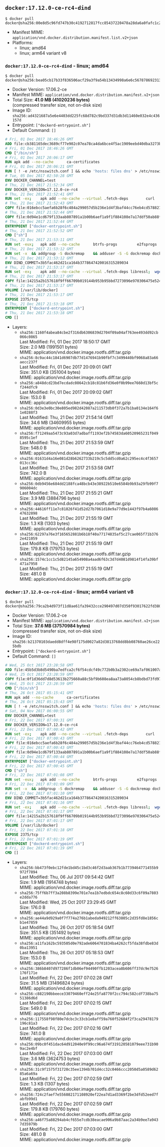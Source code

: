 ## `docker:17.12.0-ce-rc4-dind`

```console
$ docker pull docker@sha256:00e8d5c96fd747b30c4192712817fcc85437220478a28da6a0fafc1c2030eaac
```

-	Manifest MIME: `application/vnd.docker.distribution.manifest.list.v2+json`
-	Platforms:
	-	linux; amd64
	-	linux; arm64 variant v8

### `docker:17.12.0-ce-rc4-dind` - linux; amd64

```console
$ docker pull docker@sha256:bea05cb17b33f836506acf29a3f9a54b13434998a6e6c5678786923137a41688
```

-	Docker Version: 17.06.2-ce
-	Manifest MIME: `application/vnd.docker.distribution.manifest.v2+json`
-	Total Size: **41.0 MB (41020236 bytes)**  
	(compressed transfer size, not on-disk size)
-	Image ID: `sha256:ad4321687a5e6e4403dd225fc68d782c9bd337d31db3d11460e032e4c436157d`
-	Entrypoint: `["dockerd-entrypoint.sh"]`
-	Default Command: `[]`

```dockerfile
# Fri, 01 Dec 2017 18:46:26 GMT
ADD file:cb381165dec3689cf77e902c07ea78ca4da6bce4f5ac1909eebd40dba3273bfe in / 
# Fri, 01 Dec 2017 18:46:26 GMT
CMD ["/bin/sh"]
# Fri, 01 Dec 2017 20:06:17 GMT
RUN apk add --no-cache 		ca-certificates
# Fri, 01 Dec 2017 20:06:21 GMT
RUN [ ! -e /etc/nsswitch.conf ] && echo 'hosts: files dns' > /etc/nsswitch.conf
# Tue, 05 Dec 2017 02:50:28 GMT
ENV DOCKER_CHANNEL=test
# Thu, 21 Dec 2017 21:52:34 GMT
ENV DOCKER_VERSION=17.12.0-ce-rc4
# Thu, 21 Dec 2017 21:52:41 GMT
RUN set -ex; 	apk add --no-cache --virtual .fetch-deps 		curl 		tar 	; 		apkArch="$(apk --print-arch)"; 	case "$apkArch" in 		x86_64) dockerArch='x86_64' ;; 		aarch64) dockerArch='aarch64' ;; 		ppc64le) dockerArch='ppc64le' ;; 		s390x) dockerArch='s390x' ;; 		*) echo >&2 "error: unsupported architecture ($apkArch)"; exit 1 ;;	esac; 		if ! curl -fL -o docker.tgz "https://download.docker.com/linux/static/${DOCKER_CHANNEL}/${dockerArch}/docker-${DOCKER_VERSION}.tgz"; then 		echo >&2 "error: failed to download 'docker-${DOCKER_VERSION}' from '${DOCKER_CHANNEL}' for '${dockerArch}'"; 		exit 1; 	fi; 		tar --extract 		--file docker.tgz 		--strip-components 1 		--directory /usr/local/bin/ 	; 	rm docker.tgz; 		apk del .fetch-deps; 		dockerd -v; 	docker -v
# Thu, 21 Dec 2017 21:52:43 GMT
COPY file:016ebcc5aefa6b28f6c484a299057d5b236e1d4f3baf44cc76eb4cd578821691 in /usr/local/bin/modprobe 
# Thu, 21 Dec 2017 21:52:44 GMT
COPY file:0d94e1cd679f133aab807891a1b00b6aef1a9f1f884108e7a17ddf50ab88f1fb in /usr/local/bin/ 
# Thu, 21 Dec 2017 21:52:44 GMT
ENTRYPOINT ["docker-entrypoint.sh"]
# Thu, 21 Dec 2017 21:52:52 GMT
CMD ["sh"]
# Thu, 21 Dec 2017 21:53:11 GMT
RUN set -eux; 	apk add --no-cache 		btrfs-progs 		e2fsprogs 		e2fsprogs-extra 		iptables 		xfsprogs 		xz 	; 	if zfs="$(apk info --no-cache --quiet zfs)" && [ -n "$zfs" ]; then 		apk add --no-cache zfs; 	fi
# Thu, 21 Dec 2017 21:53:12 GMT
RUN set -x 	&& addgroup -S dockremap 	&& adduser -S -G dockremap dockremap 	&& echo 'dockremap:165536:65536' >> /etc/subuid 	&& echo 'dockremap:165536:65536' >> /etc/subgid
# Thu, 21 Dec 2017 21:53:12 GMT
ENV DIND_COMMIT=3b5fac462d21ca164b3778647420016315289034
# Thu, 21 Dec 2017 21:53:17 GMT
RUN set -ex; 	apk add --no-cache --virtual .fetch-deps libressl; 	wget -O /usr/local/bin/dind "https://raw.githubusercontent.com/docker/docker/${DIND_COMMIT}/hack/dind"; 	chmod +x /usr/local/bin/dind; 	apk del .fetch-deps
# Thu, 21 Dec 2017 21:53:17 GMT
COPY file:14215a2b157618f9ff66709b019144b953b95bbd7273096e970306475e524820 in /usr/local/bin/ 
# Thu, 21 Dec 2017 21:53:17 GMT
VOLUME [/var/lib/docker]
# Thu, 21 Dec 2017 21:53:17 GMT
EXPOSE 2375/tcp
# Thu, 21 Dec 2017 21:53:18 GMT
ENTRYPOINT ["dockerd-entrypoint.sh"]
# Thu, 21 Dec 2017 21:53:18 GMT
CMD []
```

-	Layers:
	-	`sha256:1160f4abea84cbe2f316db6306839d2704f09a04af763ee493dd92cb066c0865`  
		Last Modified: Fri, 01 Dec 2017 18:50:17 GMT  
		Size: 2.0 MB (1991501 bytes)  
		MIME: application/vnd.docker.image.rootfs.diff.tar.gzip
	-	`sha256:8c9ac44c1841d6907db77d1476941b90fbf7c3499440bf9068a83a66aecc237f`  
		Last Modified: Fri, 01 Dec 2017 20:09:01 GMT  
		Size: 351.0 KB (351004 bytes)  
		MIME: application/vnd.docker.image.rootfs.diff.tar.gzip
	-	`sha256:a848dcd23bd7ecdadc08642cb18c81b6fd36e0f0b99ee7660d13bf5cf244dfc9`  
		Last Modified: Fri, 01 Dec 2017 20:09:02 GMT  
		Size: 153.0 B  
		MIME: application/vnd.docker.image.rootfs.diff.tar.gzip
	-	`sha256:0d3e3e0bc30e805ed982d42087a211573db0f372a7b1ba0134e164f61e0288f3`  
		Last Modified: Thu, 21 Dec 2017 21:54:14 GMT  
		Size: 34.6 MB (34609955 bytes)  
		MIME: application/vnd.docker.image.rootfs.diff.tar.gzip
	-	`sha256:f71249aa5473c93a03d7adbaff1193ef2b74583da60520965231f0498595c1ef`  
		Last Modified: Thu, 21 Dec 2017 21:53:59 GMT  
		Size: 548.0 B  
		MIME: application/vnd.docker.image.rootfs.diff.tar.gzip
	-	`sha256:01631d4a16e081d28b6262733b219c5c5dd5cd0a62c295ec4c4f3657013cc36c`  
		Last Modified: Thu, 21 Dec 2017 21:53:58 GMT  
		Size: 742.0 B  
		MIME: application/vnd.docker.image.rootfs.diff.tar.gzip
	-	`sha256:0db9456e684dd2188fca48bcb43e38922b510e6584b9b93a29fb99f7906004dc`  
		Last Modified: Thu, 21 Dec 2017 21:55:21 GMT  
		Size: 3.9 MB (3884796 bytes)  
		MIME: application/vnd.docker.image.rootfs.diff.tar.gzip
	-	`sha256:44616ff11e7c81826f41d52d27b7061d18e9a77d9e1443f97b4a608647632898`  
		Last Modified: Thu, 21 Dec 2017 21:55:19 GMT  
		Size: 1.3 KB (1303 bytes)  
		MIME: application/vnd.docker.image.rootfs.diff.tar.gzip
	-	`sha256:62297a76e3f165652881b6b18f40a77174835af5c27cae065f71b3762e421059`  
		Last Modified: Thu, 21 Dec 2017 21:55:19 GMT  
		Size: 179.8 KB (179753 bytes)  
		MIME: application/vnd.docker.image.rootfs.diff.tar.gzip
	-	`sha256:1574c1cc1c5d82145a654908a4aad6f63c3d7d4081d9814f14fa39bf471a7958`  
		Last Modified: Thu, 21 Dec 2017 21:55:19 GMT  
		Size: 481.0 B  
		MIME: application/vnd.docker.image.rootfs.diff.tar.gzip

### `docker:17.12.0-ce-rc4-dind` - linux; arm64 variant v8

```console
$ docker pull docker@sha256:79ca2b4d973f11d8ae61fa39432cce290497d07d350f93017622fd380e6af32f
```

-	Docker Version: 17.06.2-ce
-	Manifest MIME: `application/vnd.docker.distribution.manifest.v2+json`
-	Total Size: **37.6 MB (37570984 bytes)**  
	(compressed transfer size, not on-disk size)
-	Image ID: `sha256:b21370103daedd8dff4e98f175d0027a82d3813768dd8bb08760ae26ce225bdb`
-	Entrypoint: `["dockerd-entrypoint.sh"]`
-	Default Command: `[]`

```dockerfile
# Wed, 25 Oct 2017 23:28:58 GMT
ADD file:45b5d3b8d5490ba7edfca2cf6f54cdcf49c772b0b3a2302ce69a7af061007aa4 in / 
# Wed, 25 Oct 2017 23:28:59 GMT
COPY file:0f1d36dd7d8d53613b275660a88c5bf9b608ea8aa73a8054cb8bdbd73fd971ac in /etc/localtime 
# Wed, 25 Oct 2017 23:28:59 GMT
CMD ["/bin/sh"]
# Thu, 26 Oct 2017 05:15:41 GMT
RUN apk add --no-cache 		ca-certificates
# Thu, 26 Oct 2017 05:15:43 GMT
RUN [ ! -e /etc/nsswitch.conf ] && echo 'hosts: files dns' > /etc/nsswitch.conf
# Sat, 04 Nov 2017 06:00:55 GMT
ENV DOCKER_CHANNEL=test
# Fri, 22 Dec 2017 07:00:31 GMT
ENV DOCKER_VERSION=17.12.0-ce-rc4
# Fri, 22 Dec 2017 07:00:42 GMT
RUN set -ex; 	apk add --no-cache --virtual .fetch-deps 		curl 		tar 	; 		apkArch="$(apk --print-arch)"; 	case "$apkArch" in 		x86_64) dockerArch='x86_64' ;; 		aarch64) dockerArch='aarch64' ;; 		ppc64le) dockerArch='ppc64le' ;; 		s390x) dockerArch='s390x' ;; 		*) echo >&2 "error: unsupported architecture ($apkArch)"; exit 1 ;;	esac; 		if ! curl -fL -o docker.tgz "https://download.docker.com/linux/static/${DOCKER_CHANNEL}/${dockerArch}/docker-${DOCKER_VERSION}.tgz"; then 		echo >&2 "error: failed to download 'docker-${DOCKER_VERSION}' from '${DOCKER_CHANNEL}' for '${dockerArch}'"; 		exit 1; 	fi; 		tar --extract 		--file docker.tgz 		--strip-components 1 		--directory /usr/local/bin/ 	; 	rm docker.tgz; 		apk del .fetch-deps; 		dockerd -v; 	docker -v
# Fri, 22 Dec 2017 07:00:43 GMT
COPY file:016ebcc5aefa6b28f6c484a299057d5b236e1d4f3baf44cc76eb4cd578821691 in /usr/local/bin/modprobe 
# Fri, 22 Dec 2017 07:00:43 GMT
COPY file:0d94e1cd679f133aab807891a1b00b6aef1a9f1f884108e7a17ddf50ab88f1fb in /usr/local/bin/ 
# Fri, 22 Dec 2017 07:00:44 GMT
ENTRYPOINT ["docker-entrypoint.sh"]
# Fri, 22 Dec 2017 07:00:45 GMT
CMD ["sh"]
# Fri, 22 Dec 2017 07:01:08 GMT
RUN set -eux; 	apk add --no-cache 		btrfs-progs 		e2fsprogs 		e2fsprogs-extra 		iptables 		xfsprogs 		xz 	; 	if zfs="$(apk info --no-cache --quiet zfs)" && [ -n "$zfs" ]; then 		apk add --no-cache zfs; 	fi
# Fri, 22 Dec 2017 07:01:09 GMT
RUN set -x 	&& addgroup -S dockremap 	&& adduser -S -G dockremap dockremap 	&& echo 'dockremap:165536:65536' >> /etc/subuid 	&& echo 'dockremap:165536:65536' >> /etc/subgid
# Fri, 22 Dec 2017 07:01:10 GMT
ENV DIND_COMMIT=3b5fac462d21ca164b3778647420016315289034
# Fri, 22 Dec 2017 07:01:16 GMT
RUN set -ex; 	apk add --no-cache --virtual .fetch-deps libressl; 	wget -O /usr/local/bin/dind "https://raw.githubusercontent.com/docker/docker/${DIND_COMMIT}/hack/dind"; 	chmod +x /usr/local/bin/dind; 	apk del .fetch-deps
# Fri, 22 Dec 2017 07:01:17 GMT
COPY file:14215a2b157618f9ff66709b019144b953b95bbd7273096e970306475e524820 in /usr/local/bin/ 
# Fri, 22 Dec 2017 07:01:17 GMT
VOLUME [/var/lib/docker]
# Fri, 22 Dec 2017 07:01:18 GMT
EXPOSE 2375/tcp
# Fri, 22 Dec 2017 07:01:19 GMT
ENTRYPOINT ["dockerd-entrypoint.sh"]
# Fri, 22 Dec 2017 07:01:19 GMT
CMD []
```

-	Layers:
	-	`sha256:bb473f0ebc12fde1bd45c1bd3c46f2d3aab367b1b7739464771455b9972f7894`  
		Last Modified: Thu, 06 Jul 2017 09:54:42 GMT  
		Size: 1.9 MB (1914748 bytes)  
		MIME: application/vnd.docker.image.rootfs.diff.tar.gzip
	-	`sha256:75ff6b7ff3a208b8399e701e7ea1b7edbdc654c8c60d33c6f09a7803e2dda776`  
		Last Modified: Wed, 25 Oct 2017 23:29:45 GMT  
		Size: 176.0 B  
		MIME: application/vnd.docker.image.rootfs.diff.tar.gzip
	-	`sha256:ae44a9d929a0f7f774a276b1abeda949212ff63805c2d35fd8e1856cb1e47859`  
		Last Modified: Thu, 26 Oct 2017 05:18:54 GMT  
		Size: 351.5 KB (351492 bytes)  
		MIME: application/vnd.docker.image.rootfs.diff.tar.gzip
	-	`sha256:a11fa162bc593505d0e792ade6064701834ba4262cf5fda38fdbe83d0ba13951`  
		Last Modified: Thu, 26 Oct 2017 05:18:53 GMT  
		Size: 153.0 B  
		MIME: application/vnd.docker.image.rootfs.diff.tar.gzip
	-	`sha256:386b8407d977286f1db06ef94490ffb1203acea8b606ff37dc9e7526176f171e`  
		Last Modified: Fri, 22 Dec 2017 07:02:28 GMT  
		Size: 31.5 MB (31496824 bytes)  
		MIME: application/vnd.docker.image.rootfs.diff.tar.gzip
	-	`sha256:c882190bbeece33079460eff24e25fa8770f2cc794c582cdf738ba7551386d6d`  
		Last Modified: Fri, 22 Dec 2017 07:02:15 GMT  
		Size: 549.0 B  
		MIME: application/vnd.docker.image.rootfs.diff.tar.gzip
	-	`sha256:117558f98f80e7dcbc3c33cb1e8aff59a760f52604f2f3ca29478179196c81a3`  
		Last Modified: Fri, 22 Dec 2017 07:02:16 GMT  
		Size: 741.0 B  
		MIME: application/vnd.docker.image.rootfs.diff.tar.gzip
	-	`sha256:09bc0f451dac64d912040e9f99cc96a674f319120581079eee731b909ac2e4bf`  
		Last Modified: Fri, 22 Dec 2017 07:03:00 GMT  
		Size: 3.6 MB (3624753 bytes)  
		MIME: application/vnd.docker.image.rootfs.diff.tar.gzip
	-	`sha256:31c9f1575f31720c35ee1394b701d4cc32c0466ccc2050d5a0589d6285a6a69a`  
		Last Modified: Fri, 22 Dec 2017 07:02:59 GMT  
		Size: 1.3 KB (1307 bytes)  
		MIME: application/vnd.docker.image.rootfs.diff.tar.gzip
	-	`sha256:724c2faef7e556082171108920ef22ea7d1ad3369f2be3dfd52eed7fabfb99d1`  
		Last Modified: Fri, 22 Dec 2017 07:02:59 GMT  
		Size: 179.8 KB (179760 bytes)  
		MIME: application/vnd.docker.image.rootfs.diff.tar.gzip
	-	`sha256:a46f75a88294ab4cf655e7cdb38eacae906a9b87aac2a34b9ee7a9437d35979b`  
		Last Modified: Fri, 22 Dec 2017 07:03:00 GMT  
		Size: 481.0 B  
		MIME: application/vnd.docker.image.rootfs.diff.tar.gzip
